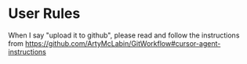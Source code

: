 # User Rules

When I say "upload it to github", please read and follow the instructions from https://github.com/ArtyMcLabin/GitWorkflow#cursor-agent-instructions 